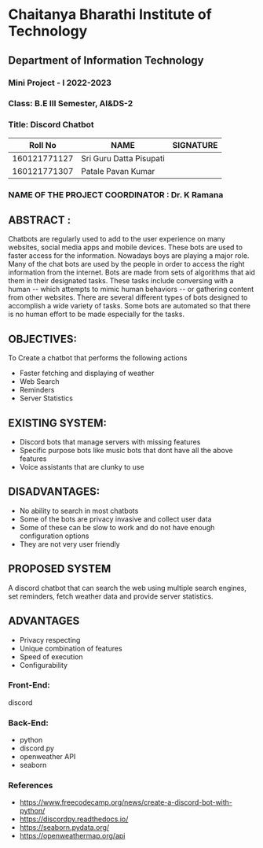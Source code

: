# Chaitanya Bharathi Institute of Technology
## Department of Information Technology
### Mini Project - I 2022-2023
### Class: B.E III Semester, AI&DS-2
### Title: Discord Chatbot 
| Roll No    | NAME                  | SIGNATURE |
|------------|-----------------------|-----------|
|160121771127|Sri Guru Datta Pisupati|           |
|160121771307|Patale Pavan Kumar     |           |
### NAME OF THE PROJECT COORDINATOR : Dr. K Ramana
## ABSTRACT :
Chatbots are regularly used to add to the user experience on many websites, social media apps and mobile devices. These bots are used to faster access for the information. Nowadays boys are playing a major role. Many of the chat bots are used by the people in order to access the right information from the internet. Bots are made from sets of algorithms that aid them in their designated tasks. These tasks include conversing with a human -- which attempts to mimic human behaviors -- or gathering content from other websites. There are several different types of bots designed to accomplish a wide variety of tasks. Some bots are automated so that there is no human effort to be made especially for the tasks.
## OBJECTIVES:
To Create a chatbot that performs the following actions
- Faster fetching and displaying of weather
- Web Search
- Reminders
- Server Statistics
## EXISTING SYSTEM:
- Discord bots that manage servers with missing features
- Specific purpose bots like music bots that dont have all the above features
- Voice assistants that are clunky to use
## DISADVANTAGES:
- No ability to search in most chatbots
- Some of the bots are privacy invasive and collect user data
- Some of these can be slow to work and do not have enough configuration options
- They are not very user friendly
## PROPOSED SYSTEM
A discord chatbot that can search the web using multiple search engines, set reminders, fetch weather data and provide server statistics. 
## ADVANTAGES
- Privacy respecting
- Unique combination of features
- Speed of execution
- Configurability
### Front-End:
discord
### Back-End:
- python
- discord.py
- openweather API
- seaborn

### References
- https://www.freecodecamp.org/news/create-a-discord-bot-with-python/
- https://discordpy.readthedocs.io/
- https://seaborn.pydata.org/
- https://openweathermap.org/api